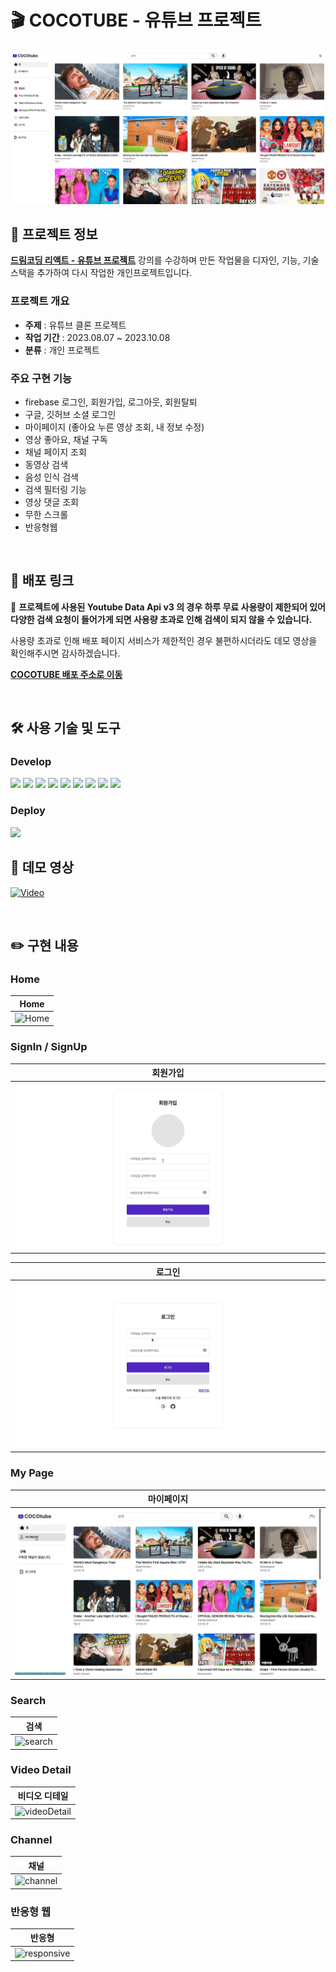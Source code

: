 # 🎬 COCOTUBE - 유튜브 프로젝트

![ddd](./assets/cocotubeMain.png)

## 📝 프로젝트 정보

**[드림코딩 리액트 - 유튜브 프로젝트](https://github.com/chaehaeun/dreamcoding-youtube-clone)** 강의를 수강하며 만든 작업물을 디자인, 기능, 기술 스택을 추가하여 다시 작업한 개인프로젝트입니다.

### 프로젝트 개요

- **주제** : 유튜브 클론 프로젝트
- **작업 기간** : 2023.08.07 ~ 2023.10.08
- **분류** : 개인 프로젝트

### 주요 구현 기능

- firebase 로그인, 회원가입, 로그아웃, 회원탈퇴
- 구글, 깃허브 소셜 로그인
- 마이페이지 (좋아요 누른 영상 조회, 내 정보 수정)
- 영상 좋아요, 채널 구독
- 채널 페이지 조회
- 동영상 검색
- 음성 인식 검색
- 검색 필터링 기능
- 영상 댓글 조회
- 무한 스크롤
- 반응형웹

<br/>

## 🚀 배포 링크

🚨 **프로젝트에 사용된 Youtube Data Api v3 의 경우 하루 무료 사용량이 제한되어 있어 다양한 검색 요청이 들어가게 되면 사용량 초과로 인해 검색이 되지 않을 수 있습니다.**

사용량 초과로 인해 배포 페이지 서비스가 제한적인 경우 불편하시더라도 데모 영상을 확인해주시면 감사하겠습니다.

**[COCOTUBE 배포 주소로 이동](https://cocotube3210.web.app/)**

<br/>

## 🛠 사용 기술 및 도구

### Develop

<img src="https://img.shields.io/badge/Vite-646CFF?style=for-the-badge&logo=vite&logoColor=white"/> <img src="https://img.shields.io/badge/React-61DAFB?style=for-the-badge&logo=React&logoColor=white"/> <img src="https://img.shields.io/badge/TypeScript-3178C6?style=for-the-badge&logo=typescript&logoColor=white"/> <img src="https://img.shields.io/badge/Sass-CC6699?style=for-the-badge&logo=sass&logoColor=white"/> <img src="https://img.shields.io/badge/ReactRouter-CA4245?style=for-the-badge&logo=reactrouter&logoColor=white"/> <img src="https://img.shields.io/badge/react hook form-EC5990?style=for-the-badge&logo=reacthookform&logoColor=white"/> <img src="https://img.shields.io/badge/React Query-FF4154?style=for-the-badge&logo=reactquery&logoColor=white"/> <img src="https://img.shields.io/badge/Recoil-3578E5?style=for-the-badge&logo=recoil&logoColor=white"/> <img src="https://img.shields.io/badge/Firebase-FFCA28?style=for-the-badge&logo=firebase&logoColor=white"/>

### Deploy

<img src="https://img.shields.io/badge/Firebase-FFCA28?style=for-the-badge&logo=firebase&logoColor=white"/>

<br/>

## 🎥 데모 영상

[![Video](http://img.youtube.com/vi/BYc_DP6nX8I/0.jpg)](https://youtu.be/BYc_DP6nX8I)

<br/>

## ✏️ 구현 내용

### Home

| Home                       |
| -------------------------- |
| ![Home](./assets/Home.gif) |

### SignIn / SignUp

| 회원가입                       |
| ------------------------------ |
| ![signUp](./assets/signup.gif) |

| 로그인                         |
| ------------------------------ |
| ![signIn](./assets/signIn.gif) |

### My Page

| 마이페이지                     |
| ------------------------------ |
| ![Mypage](./assets/MyPage.gif) |

### Search

| 검색                            |
| ------------------------------- |
| ![search](./assets/Search1.gif) |

### Video Detail

| 비디오 디테일                            |
| ---------------------------------------- |
| ![videoDetail](./assets/VideoDetail.gif) |

### Channel

| 채널                             |
| -------------------------------- |
| ![channel](./assets/Channel.gif) |

### 반응형 웹

| 반응형                                 |
| -------------------------------------- |
| ![responsive](./assets/responsive.gif) |
